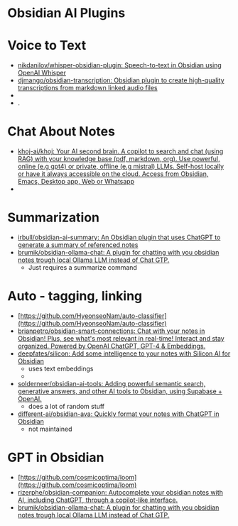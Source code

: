 # Obsidian AI Plugins

# Voice to Text

- [nikdanilov/whisper-obsidian-plugin: Speech-to-text in Obsidian using OpenAI Whisper](https://github.com/nikdanilov/whisper-obsidian-plugin)
- [djmango/obsidian-transcription: Obsidian plugin to create high-quality transcriptions from markdown linked audio files](https://github.com/djmango/obsidian-transcription)
- 
- .

# Chat About Notes

- [khoj-ai/khoj: Your AI second brain. A copilot to search and chat (using RAG) with your knowledge base (pdf, markdown, org). Use powerful, online (e.g gpt4) or private, offline (e.g mistral) LLMs. Self-host locally or have it always accessible on the cloud. Access from Obsidian, Emacs, Desktop app, Web or Whatsapp](https://github.com/khoj-ai/khoj)
- 

# Summarization

- [irbull/obsidian-ai-summary: An Obsidian plugin that uses ChatGPT to generate a summary of referenced notes](https://github.com/irbull/obsidian-ai-summary)
- [brumik/obsidian-ollama-chat: A plugin for chatting with you obsidian notes trough local Ollama LLM instead of Chat GTP.](https://github.com/brumik/obsidian-ollama-chat)
    - Just requires a summarize command

# Auto - tagging, linking

- [https://github.com/HyeonseoNam/auto-classifier](https://github.com/HyeonseoNam/auto-classifier)
- [brianpetro/obsidian-smart-connections: Chat with your notes in Obsidian! Plus, see what's most relevant in real-time! Interact and stay organized. Powered by OpenAI ChatGPT, GPT-4 & Embeddings.](https://github.com/brianpetro/obsidian-smart-connections)
- [deepfates/silicon: Add some intelligence to your notes with Silicon AI for Obsidian](https://github.com/deepfates/silicon)
    - uses text embeddings
    - 
- [solderneer/obsidian-ai-tools: Adding powerful semantic search, generative answers, and other AI tools to Obsidian, using Supabase + OpenAI.](https://github.com/solderneer/obsidian-ai-tools)
    - does a lot of random stuff
- [different-ai/obsidian-ava: Quickly format your notes with ChatGPT in Obsidian](https://github.com/different-ai/obsidian-ava)
    - not maintained

# GPT in Obsidian

- [https://github.com/cosmicoptima/loom](https://github.com/cosmicoptima/loom)
- [rizerphe/obsidian-companion: Autocomplete your obsidian notes with AI, including ChatGPT, through a copilot-like interface.](https://github.com/rizerphe/obsidian-companion)
- [brumik/obsidian-ollama-chat: A plugin for chatting with you obsidian notes trough local Ollama LLM instead of Chat GTP.](https://github.com/brumik/obsidian-ollama-chat)